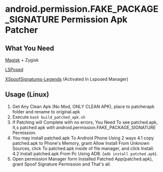 # android.permission.FAKE_PACKAGE_SIGNATURE Permission Apk Patcher

## What You Need


[Magisk](https://github.com/topjohnwu/Magisk) + Zygisk

[LSPosed](https://github.com/LSPosed/LSPosed)

[XSpoofSignatures-Legends](https://github.com/Lobanokivan11/XSpoofSignatures-Legends/releases/latest) (Activated In Lsposed Manager)

## Usage (Linux)

1. Get Any Clean Apk (No Mod, ONLY CLEAN APK), place to patcherapk folder and rename to original.apk
2. Execute ```bash build_patched_apk.sh```
3. If Patching will Complete with no errors, You Need To see patched.apk, It,s patched apk with android.permission.FAKE_PACKAGE_SIGNATURE Permission.
4. You may install patched.apk To Android Phone Using 2 ways
4.1 copy patched.apk to Phone's Memory, grant Allow Install From Unknown Sources, click To patched.apk inside of file manager, and click Install.
4.2 Install patched.apk From Pc Using ADB. (```adb install patched.apk```).
5. Open permission Manager form Installed Patched App(patched.apk), grant Spoof Signature Permission and That's all.

